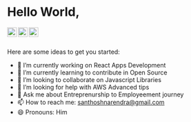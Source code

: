 # Hello World,


<a href="https://linkedin.com/in/narensan/">
  <img align="left" alt="Narendra Santhosh N - LinkedIn" width="22px" src="https://cdn.jsdelivr.net/npm/simple-icons@v3/icons/linkedin.svg"/>
</a>

<a href="https://twitter.com/explorenaren">
  <img align="left" alt="Narendra Santhosh N - Twitter" width="22px" src="https://cdn.jsdelivr.net/npm/simple-icons@v3/icons/twitter.svg"/>
</a>
<a href="https://gitlab.com/santynaren">
  <img align="left" alt="Narendra Santhosh N - GitLab" width="22px" src="https://cdn.jsdelivr.net/npm/simple-icons@v3/icons/gitlab.svg"/>
</a>
<br />
<br />





Here are some ideas to get you started:

- 🔭 I’m currently working on React Apps Development
- 🌱 I’m currently learning to contribute in Open Source
- 👯 I’m looking to collaborate on Javascript Libraries
- 🤔 I’m looking for help with AWS Advanced tips
- 💬 Ask me about Entreprenurship to Employeement journey
- 📫 How to reach me: santhoshnarendra@gmail.com
- 😄 Pronouns: Him 

